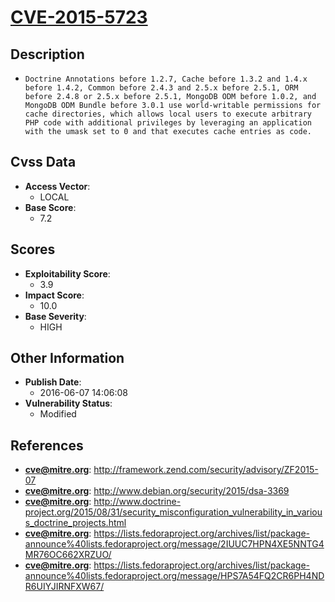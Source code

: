 
# [CVE-2015-5723](https://cve.mitre.org/cgi-bin/cvename.cgi?name=CVE-2015-5723)

## Description

- `Doctrine Annotations before 1.2.7, Cache before 1.3.2 and 1.4.x before 1.4.2, Common before 2.4.3 and 2.5.x before 2.5.1, ORM before 2.4.8 or 2.5.x before 2.5.1, MongoDB ODM before 1.0.2, and MongoDB ODM Bundle before 3.0.1 use world-writable permissions for cache directories, which allows local users to execute arbitrary PHP code with additional privileges by leveraging an application with the umask set to 0 and that executes cache entries as code.`

## Cvss Data

- **Access Vector**:
  - LOCAL
- **Base Score**:
  - 7.2

## Scores

- **Exploitability Score**:
  - 3.9
- **Impact Score**:
  - 10.0
- **Base Severity**:
  - HIGH

## Other Information

- **Publish Date**:
  - 2016-06-07 14:06:08
- **Vulnerability Status**:
  - Modified

## References

- **cve@mitre.org**: http://framework.zend.com/security/advisory/ZF2015-07
- **cve@mitre.org**: http://www.debian.org/security/2015/dsa-3369
- **cve@mitre.org**: http://www.doctrine-project.org/2015/08/31/security_misconfiguration_vulnerability_in_various_doctrine_projects.html
- **cve@mitre.org**: https://lists.fedoraproject.org/archives/list/package-announce%40lists.fedoraproject.org/message/2IUUC7HPN4XE5NNTG4MR76OC662XRZUO/
- **cve@mitre.org**: https://lists.fedoraproject.org/archives/list/package-announce%40lists.fedoraproject.org/message/HPS7A54FQ2CR6PH4NDR6UIYJIRNFXW67/
